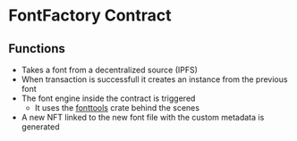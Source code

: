 # FontFactory Contract

## Functions

-   Takes a font from a decentralized source (IPFS)
-   When transaction is successfull it creates an instance from the previous font
-   The font engine inside the contract is triggered
    -   It uses the [fonttools](https://docs.rs/fonttools/0.1.0/fonttools/) crate behind the scenes
-   A new NFT linked to the new font file with the custom metadata is generated
